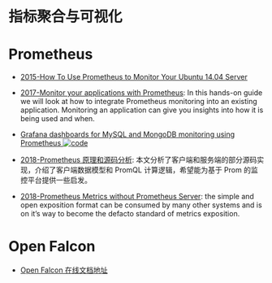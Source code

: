 # 指标聚合与可视化

# Prometheus

- [2015-How To Use Prometheus to Monitor Your Ubuntu 14.04 Server](https://parg.co/Ura)

- [2017-Monitor your applications with Prometheus](https://blog.alexellis.io/prometheus-monitoring/): In this hands-on guide we will look at how to integrate Prometheus monitoring into an existing application. Monitoring an application can give you insights into how it is being used and when.

- [Grafana dashboards for MySQL and MongoDB monitoring using Prometheus ![code](https://ng-tech.icu/assets/code.svg)](https://github.com/percona/grafana-dashboards)

- [2018-Prometheus 原理和源码分析](http://www.infoq.com/cn/articles/Prometheus-theory-source-code#): 本文分析了客户端和服务端的部分源码实现，介绍了客户端数据模型和 PromQL 计算逻辑，希望能为基于 Prom 的监控平台提供一些启发。

- [2018-Prometheus Metrics without Prometheus Server](https://blog.latency.at/2018-01-06-prometheus-metrics-without-prometheus-server/): the simple and open exposition format can be consumed by many other systems and is on it’s way to become the defacto standard of metrics exposition.

# Open Falcon

- [Open Falcon 在线文档地址](http://book.open-falcon.org/)
